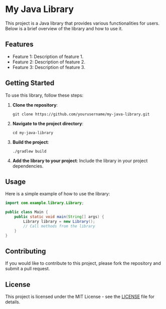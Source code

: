 # My Java Library

This project is a Java library that provides various functionalities for users. Below is a brief overview of the library and how to use it.

## Features

- Feature 1: Description of feature 1.
- Feature 2: Description of feature 2.
- Feature 3: Description of feature 3.

## Getting Started

To use this library, follow these steps:

1. **Clone the repository**:
   ```
   git clone https://github.com/yourusername/my-java-library.git
   ```

2. **Navigate to the project directory**:
   ```
   cd my-java-library
   ```

3. **Build the project**:
   ```
   ./gradlew build
   ```

4. **Add the library to your project**:
   Include the library in your project dependencies.

## Usage

Here is a simple example of how to use the library:

```java
import com.example.library.Library;

public class Main {
    public static void main(String[] args) {
        Library library = new Library();
        // Call methods from the library
    }
}
```

## Contributing

If you would like to contribute to this project, please fork the repository and submit a pull request.

## License

This project is licensed under the MIT License - see the [LICENSE](LICENSE) file for details.
